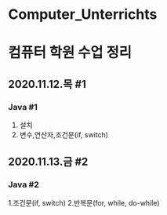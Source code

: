 # Computer_Unterrichts 
# 컴퓨터 학원 수업 정리


## 2020.11.12.목 #1 
### Java #1
1. 설치
2. 변수,연산자,조건문(if, switch)

## 2020.11.13.금 #2
### Java #2
1.조건문(if, switch)
2.반복문(for, while, do-while)